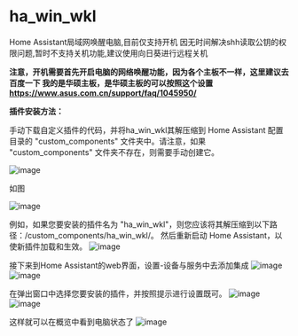 # ha_win_wkl
Home Assistant局域网唤醒电脑,目前仅支持开机
因无时间解决shh读取公钥的权限问题,暂时不支持关机功能,建议使用向日葵进行远程关机

**注意，开机需要首先开启电脑的网络唤醒功能，因为各个主板不一样，这里建议去百度一下
我的是华硕主板，是华硕主板的可以按照这个设置
https://www.asus.com.cn/support/faq/1045950/**

**插件安装方法：**

手动下载自定义插件的代码，并将ha_win_wkl其解压缩到 Home Assistant 配置目录的 "custom_components" 文件夹中。请注意，如果 "custom_components" 文件夹不存在，则需要手动创建它。

![image](https://github.com/user-attachments/assets/a1254ac0-8dd9-41f8-9cab-2595827cd074)

如图

![image](https://github.com/user-attachments/assets/d8617e2b-7050-47f2-a418-c3467cb12f26)



例如，如果您要安装的插件名为 "ha_win_wkl"，则您应该将其解压缩到以下路径：/custom_components/ha_win_wkl/。
然后重新启动 Home Assistant，以使新插件加载和生效。
![image](https://github.com/user-attachments/assets/15b1c496-c342-40ad-a394-40ee5b7629f4)

接下来到Home Assistant的web界面，设置-设备与服务中去添加集成
![image](https://github.com/user-attachments/assets/82857d83-71d1-4032-93d7-4de227ef0fe1)
![image](https://github.com/user-attachments/assets/d5796289-e382-4988-aeed-141f5de6751f)



在弹出窗口中选择您要安装的插件，并按照提示进行设置既可。
![image](https://github.com/user-attachments/assets/40809d2b-f68b-4edd-bc0a-45624ad8f02d)
![image](https://github.com/user-attachments/assets/57f16e38-8d76-496d-b7cd-d8d4dbf70b75)

这样就可以在概览中看到电脑状态了
![image](https://github.com/user-attachments/assets/b56d667d-f590-4a8d-90ec-2c75ce4569a9)
